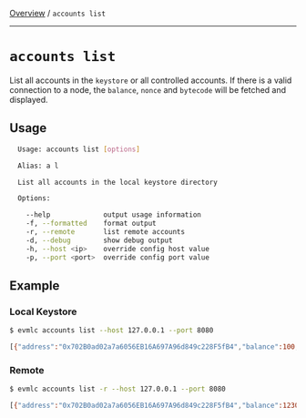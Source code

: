 [Overview](README.md) / `accounts list`

---

# `accounts list`

List all accounts in the `keystore` or all controlled accounts. If there is a valid connection to a node, the `balance`, `nonce` and `bytecode` will be fetched and displayed.

## Usage

```bash
  Usage: accounts list [options]

  Alias: a l

  List all accounts in the local keystore directory

  Options:

    --help             output usage information
    -f, --formatted    format output
    -r, --remote       list remote accounts
    -d, --debug        show debug output
    -h, --host <ip>    override config host value
    -p, --port <port>  override config port value
```

## Example

### Local Keystore

```bash
$ evmlc accounts list --host 127.0.0.1 --port 8080

[{"address":"0x702B0ad02a7a6056EB16A697A96d849c228F5fB4","balance":100,"nonce":0,"bytecode":""}]
```

### Remote

```bash
$ evmlc accounts list -r --host 127.0.0.1 --port 8080

[{"address":"0x702B0ad02a7a6056EB16A697A96d849c228F5fB4","balance":12300000,"nonce":0,"bytecode":""}]
```
